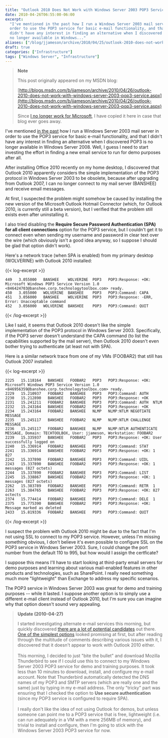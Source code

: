 ```yaml
---
title: "Outlook 2010 Does Not Work with Windows Server 2003 POP3 Service"
date: 2010-04-26T06:55:00-06:00
excerpt:
  "I've mentioned in the past how I run a Windows Server 2003 mail server in
  order to use the POP3 service for basic e-mail functionality, and that I
  didn't have any interest in finding an alternative when I discovered POP3 is
  no longer available in Windows..."
aliases: ["/blog/jjameson/archive/2010/04/25/outlook-2010-does-not-work-with-windows-server-2003-pop3-service.aspx", "/blog/jjameson/archive/2010/04/26/outlook-2010-does-not-work-with-windows-server-2003-pop3-service.aspx"]
draft: true
categories: ["Infrastructure"]
tags: ["Windows Server", "Infrastructure"]
---
```


> **Note**
>
> This post originally appeared on my MSDN blog:
>
> [http://blogs.msdn.com/b/jjameson/archive/2010/04/26/outlook-2010-does-not-work-with-windows-server-2003-pop3-service.aspx](http://blogs.msdn.com/b/jjameson/archive/2010/04/26/outlook-2010-does-not-work-with-windows-server-2003-pop3-service.aspx)
>
> Since
> [I no longer work for Microsoft](/blog/jjameson/2011/09/02/last-day-with-microsoft),
> I have copied it here in case that blog ever goes away.

I've mentioned [in the past](/blog/jjameson/2009/09/14/the-jameson-datacenter)
how I run a Windows Server 2003 mail server in order to use the POP3 service for
basic e-mail functionality, and that I didn't have any interest in finding an
alternative when I discovered POP3 is no longer available in Windows Server
2008. Well, I guess I need to start investing the effort in finding a new email
service to run for demo purposes after all.

After installing Office 2010 recently on my home desktop, I discovered that
Outlook 2010 apparently considers the simple implementation of the POP3 protocol
in Windows Server 2003 to be obsolete, because after upgrading from Outlook
2007, I can no longer connect to my mail server (BANSHEE) and receive email
messages.

At first, I suspected the problem might somehow be caused by installing the new
version of the Microsoft Outlook Hotmail Connector (which, for Outlook 2010, is
currently still a beta version), but I verified that the problem still exists
even after uninstalling it.

I also tried disabling the **Require Secure Password Authentication (SPA) for
all client connections** option for the POP3 service, but I couldn't get it to
connect even when sending my username and password in clear text over the wire
(which obviously isn't a good idea anyway, so I suppose I should be glad that
option didn't work).

Here's a network trace (when SPA is enabled) from my primary desktop (WOLVERINE)
with Outlook 2010 installed:

{{< log-excerpt >}}

```
449   3.055000   BANSHEE    WOLVERINE  POP3   POP3:Response: +OK: Microsoft Windows POP3 Service Version 1.0 <846424703@banshee.corp.technologytoolbox.com> ready.
450   3.055000   WOLVERINE  BANSHEE    POP3   POP3:Command: CAPA
451   3.056000   BANSHEE    WOLVERINE  POP3   POP3:Response: -ERR, Error: Unacceptable command
452   3.056000   WOLVERINE  BANSHEE    POP3   POP3:Command: QUIT
```

{{< /log-excerpt >}}

Like I said, it seems that Outlook 2010 doesn't like the simple implementation
of the POP3 protocol in Windows Server 2003. Specifically, if the POP3 server
doesn't understand the CAPA command (to list the capabilities supported by the
mail server), then Outlook 2010 doesn't even bother trying to authenticate (at
least not with SPA).

Here is a similar network trace from one of my VMs (FOOBAR2) that still has
Outlook 2007 installed:

{{< log-excerpt >}}

```
2225   15.118164   BANSHEE   FOOBAR2   POP3   POP3:Response: +OK: Microsoft Windows POP3 Service Version 1.0 <846956359@banshee.corp.technologytoolbox.com> ready.
2229   15.210937   FOOBAR2   BANSHEE   POP3   POP3:Command: AUTH
2230   15.212890   BANSHEE   FOOBAR2   POP3   POP3:Response: +OK
2231   15.241211   FOOBAR2   BANSHEE   POP3   POP3:Command: AUTH  NTLM
2232   15.243164   BANSHEE   FOOBAR2   POP3   POP3:Response: +OK
2234   15.243164   FOOBAR2   BANSHEE   NLMP   NLMP:NTLM NEGOTIATE MESSAGE
2235   15.245117   BANSHEE   FOOBAR2   NLMP   NLMP:NTLM CHALLENGE MESSAGE
2236   15.245117   FOOBAR2   BANSHEE   NLMP   NLMP:NTLM AUTHENTICATE MESSAGE, Domain: TECHTOOLBOX, User: jjameson, Workstation: FOOBAR2
2239   15.335937   BANSHEE   FOOBAR2   POP3   POP3:Response: +OK: User successfully logged on
2240   15.336914   FOOBAR2   BANSHEE   POP3   POP3:Command: STAT
2241   15.336914   BANSHEE   FOOBAR2   POP3   POP3:Response: +OK: 1 827
2242   15.337890   FOOBAR2   BANSHEE   POP3   POP3:Command: UIDL
2243   15.337890   BANSHEE   FOOBAR2   POP3   POP3:Response: +OK: 1 messages (827 octets)
2244   15.337890   FOOBAR2   BANSHEE   POP3   POP3:Command: LIST
2245   15.338867   BANSHEE   FOOBAR2   POP3   POP3:Response: +OK: 1 messages (827 octets)
2262   15.383789   FOOBAR2   BANSHEE   POP3   POP3:Command: RETR  1
2263   15.384765   BANSHEE   FOOBAR2   POP3   POP3:Response: +OK: 827 octects
2374   15.774414   FOOBAR2   BANSHEE   POP3   POP3:Command: DELE  1
2375   15.775390   BANSHEE   FOOBAR2   POP3   POP3:Response: +OK: Message marked as deleted
2433   15.819336   FOOBAR2   BANSHEE   POP3   POP3:Command: QUIT
```

{{< /log-excerpt >}}

I suspect the problem with Outlook 2010 might be due to the fact that I'm not
using SSL to connect to my POP3 service. However, unless I'm missing something
obvious, I don't believe it's even possible to configure SSL on the POP3 service
in Windows Server 2003. Sure, I could change the port number from the default
110 to 995, but how would I assign the certficate?

I suppose this means I'll have to start looking at third-party email servers for
demo purposes and learning about various mail-enabled features in other products
and technologies, such as SharePoint. I really need something much more
"lightweight" than Exchange to address my specific scenarios.

The POP3 service in Windows Server 2003 was great for demo and training purposes
-- while it lasted. I suppose another option is to simply use a different e-mail
client instead of Outlook 2010, but I'm sure you can imagine why that option
doesn't sound very appealing.

> **Update (2010-04-27)**
>
> I started investigating alternate e-mail services this morning, but quickly
> discovered
> [there are a lot of potential candidates](http://www.emailman.com/win/servers.html)
> out there.
> [One of the simplest options](http://weblogs.asp.net/hpreishuber/archive/2008/04/30/visendo-smtp-pop3-extender-for-windows-2008-server.aspx)
> looked promising at first, but after reading through the multitude of comments
> describing various issues with it, I discovered that it doesn't appear to work
> with Outlook 2010 either.\
> \
> This morning, I decided to just "bite the bullet" and download Mozilla
> Thunderbird to see if I could use this to connect to my Windows Server 2003
> POP3 service for demo and training purposes. It took less than 10 minutes to
> download, install, and configure my e-mail account. Note that Thunderbird
> automatically detected the DNS names of my POP3 and SMTP servers (which are
> really one and the same) just by typing in my e-mail address. The only
> "tricky" part was ensuring that I checked the option to **Use secure
> authentication** (since my POP3 service is configured to require SPA).\
> \
> I really don't like the idea of not using Outlook for demos, but unless
> someone can point me to a POP3 service that is free, lightweight (i.e. can run
> adequately in a VM with a mere 256MB of memory), and trivial to install and
> configure, then I'm going to stick with the Windows Server 2003 POP3 service
> for now.
